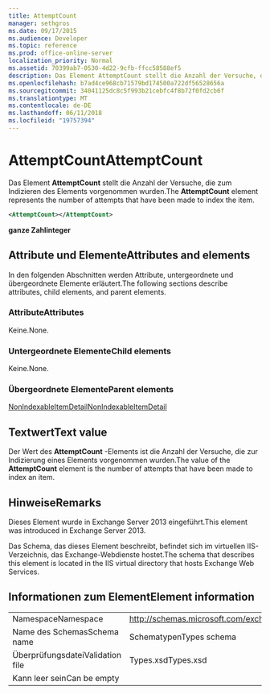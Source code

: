 ```yaml
---
title: AttemptCount
manager: sethgros
ms.date: 09/17/2015
ms.audience: Developer
ms.topic: reference
ms.prod: office-online-server
localization_priority: Normal
ms.assetid: 70399ab7-0530-4d22-9cfb-ffcc58588ef5
description: Das Element AttemptCount stellt die Anzahl der Versuche, die zum Indizieren des Elements vorgenommen wurden.
ms.openlocfilehash: b7ad4ce968cb71579bd174500a722df56528656a
ms.sourcegitcommit: 34041125dc8c5f993b21cebfc4f8b72f0fd2cb6f
ms.translationtype: MT
ms.contentlocale: de-DE
ms.lasthandoff: 06/11/2018
ms.locfileid: "19757394"
---
```

# <a name="attemptcount"></a><span data-ttu-id="0cc0f-103">AttemptCount</span><span class="sxs-lookup"><span data-stu-id="0cc0f-103">AttemptCount</span></span>

<span data-ttu-id="0cc0f-104">Das Element **AttemptCount** stellt die Anzahl der Versuche, die zum Indizieren des Elements vorgenommen wurden.</span><span class="sxs-lookup"><span data-stu-id="0cc0f-104">The **AttemptCount** element represents the number of attempts that have been made to index the item.</span></span> 
  
```XML
<AttemptCount></AttemptCount>
```

 <span data-ttu-id="0cc0f-105">**ganze Zahl**</span><span class="sxs-lookup"><span data-stu-id="0cc0f-105">**integer**</span></span>
## <a name="attributes-and-elements"></a><span data-ttu-id="0cc0f-106">Attribute und Elemente</span><span class="sxs-lookup"><span data-stu-id="0cc0f-106">Attributes and elements</span></span>

<span data-ttu-id="0cc0f-107">In den folgenden Abschnitten werden Attribute, untergeordnete und übergeordnete Elemente erläutert.</span><span class="sxs-lookup"><span data-stu-id="0cc0f-107">The following sections describe attributes, child elements, and parent elements.</span></span>
  
### <a name="attributes"></a><span data-ttu-id="0cc0f-108">Attribute</span><span class="sxs-lookup"><span data-stu-id="0cc0f-108">Attributes</span></span>

<span data-ttu-id="0cc0f-109">Keine.</span><span class="sxs-lookup"><span data-stu-id="0cc0f-109">None.</span></span>
  
### <a name="child-elements"></a><span data-ttu-id="0cc0f-110">Untergeordnete Elemente</span><span class="sxs-lookup"><span data-stu-id="0cc0f-110">Child elements</span></span>

<span data-ttu-id="0cc0f-111">Keine.</span><span class="sxs-lookup"><span data-stu-id="0cc0f-111">None.</span></span>
  
### <a name="parent-elements"></a><span data-ttu-id="0cc0f-112">Übergeordnete Elemente</span><span class="sxs-lookup"><span data-stu-id="0cc0f-112">Parent elements</span></span>

[<span data-ttu-id="0cc0f-113">NonIndexableItemDetail</span><span class="sxs-lookup"><span data-stu-id="0cc0f-113">NonIndexableItemDetail</span></span>](nonindexableitemdetail.md)
  
## <a name="text-value"></a><span data-ttu-id="0cc0f-114">Textwert</span><span class="sxs-lookup"><span data-stu-id="0cc0f-114">Text value</span></span>

<span data-ttu-id="0cc0f-115">Der Wert des **AttemptCount** -Elements ist die Anzahl der Versuche, die zur Indizierung eines Elements vorgenommen wurden.</span><span class="sxs-lookup"><span data-stu-id="0cc0f-115">The value of the **AttemptCount** element is the number of attempts that have been made to index an item.</span></span> 
  
## <a name="remarks"></a><span data-ttu-id="0cc0f-116">Hinweise</span><span class="sxs-lookup"><span data-stu-id="0cc0f-116">Remarks</span></span>

<span data-ttu-id="0cc0f-117">Dieses Element wurde in Exchange Server 2013 eingeführt.</span><span class="sxs-lookup"><span data-stu-id="0cc0f-117">This element was introduced in Exchange Server 2013.</span></span>
  
<span data-ttu-id="0cc0f-118">Das Schema, das dieses Element beschreibt, befindet sich im virtuellen IIS-Verzeichnis, das Exchange-Webdienste hostet.</span><span class="sxs-lookup"><span data-stu-id="0cc0f-118">The schema that describes this element is located in the IIS virtual directory that hosts Exchange Web Services.</span></span>
  
## <a name="element-information"></a><span data-ttu-id="0cc0f-119">Informationen zum Element</span><span class="sxs-lookup"><span data-stu-id="0cc0f-119">Element information</span></span>

|||
|:-----|:-----|
|<span data-ttu-id="0cc0f-120">Namespace</span><span class="sxs-lookup"><span data-stu-id="0cc0f-120">Namespace</span></span>  <br/> |http://schemas.microsoft.com/exchange/services/2006/types  <br/> |
|<span data-ttu-id="0cc0f-121">Name des Schemas</span><span class="sxs-lookup"><span data-stu-id="0cc0f-121">Schema name</span></span>  <br/> |<span data-ttu-id="0cc0f-122">Schematypen</span><span class="sxs-lookup"><span data-stu-id="0cc0f-122">Types schema</span></span>  <br/> |
|<span data-ttu-id="0cc0f-123">Überprüfungsdatei</span><span class="sxs-lookup"><span data-stu-id="0cc0f-123">Validation file</span></span>  <br/> |<span data-ttu-id="0cc0f-124">Types.xsd</span><span class="sxs-lookup"><span data-stu-id="0cc0f-124">Types.xsd</span></span>  <br/> |
|<span data-ttu-id="0cc0f-125">Kann leer sein</span><span class="sxs-lookup"><span data-stu-id="0cc0f-125">Can be empty</span></span>  <br/> ||
   

